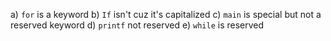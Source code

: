 a) `for` is a keyword
b) `If` isn't cuz it's capitalized
c) `main` is special but not a reserved keyword
d) `printf` not reserved
e) `while` is reserved
